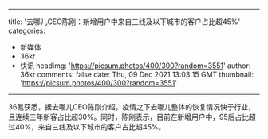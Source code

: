
---
title: '去哪儿CEO陈刚：新增用户中来自三线及以下城市的客户占比超45%'
categories: 
 - 新媒体
 - 36kr
 - 快讯
headimg: 'https://picsum.photos/400/300?random=3551'
author: 36kr
comments: false
date: Thu, 09 Dec 2021 13:03:15 GMT
thumbnail: 'https://picsum.photos/400/300?random=3551'
---

<div>   
36氪获悉，据去哪儿CEO陈刚介绍，疫情之下去哪儿整体的恢复情况快于行业，且连续三年新客占比超30%。同时，陈刚表示，目前在新增用户中，95后占比超过40%，来自三线及以下城市的客户占比超45%。  
</div>
            